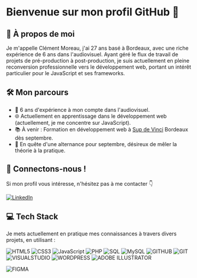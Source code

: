 # Bienvenue sur mon profil GitHub 👋

## 👤 À propos de moi

Je m'appelle Clément Moreau, j'ai 27 ans basé à Bordeaux, avec une riche expérience de 6 ans dans l'audiovisuel. Ayant géré le flux de travail de projets de pré-production à post-production, je suis actuellement en pleine reconversion professionnelle vers le développement web, portant un intérêt particulier pour le JavaScript et ses frameworks.

## 🛠️ Mon parcours

- 💼 6 ans d'expérience à mon compte dans l'audiovisuel.
- 🌐 Actuellement en apprentissage dans le développement web (actuellement, je me concentre sur JavaScript).
- 📚 À venir : Formation en développement web à [Sup de Vinci](https://www.supdevinci.fr/) Bordeaux dès septembre.
- 🎯 En quête d'une alternance pour septembre, désireux de mêler la théorie à la pratique.

## 🤝 Connectons-nous !

Si mon profil vous intéresse, n'hésitez pas à me contacter 👇​

[![LinkedIn](https://img.shields.io/badge/LinkedIn-ClementMoreau-blue)]([[Votre-URL-LinkedIn](https://www.linkedin.com/in/clementmoreaupro/)])


## 💻 Tech Stack

Je mets actuellement en pratique mes connaissances à travers divers projets, en utilisant :

![HTML5](https://img.shields.io/badge/HTML5-Expert?style=for-the-badge&logo=HTML5&logoColor=white&color=%23f16b31)
![CSS3](https://img.shields.io/badge/CSS3-Expert?style=for-the-badge&logo=CSS3&logoColor=white&color=%232face0)
![JavaScript](https://img.shields.io/badge/JavaScript-Expert?style=for-the-badge&logo=JavaScript&logoColor=black&color=%23f7e025)
![PHP](https://img.shields.io/badge/php-Expert?style=for-the-badge&logo=php&logoColor=white&color=%23787bac)
![SQL](https://img.shields.io/badge/sql-Expert?style=for-the-badge&logo=sql&logoColor=black&color=%23087dd7)
![MySQL](https://img.shields.io/badge/MYSQL-Expert?style=for-the-badge&logo=mysql&logoColor=white&color=%2308638a)
![GITHUB](https://img.shields.io/badge/github-Expert?style=for-the-badge&logo=github&logoColor=white&color=%232b3036)
![GIT](https://img.shields.io/badge/git-Expert?style=for-the-badge&logo=git&logoColor=white&color=%23f15639)
![VISUALSTUDIO](https://img.shields.io/badge/visualstudio-Expert?style=for-the-badge&logo=visualstudio&logoColor=white&color=%230983ce)
![WORDPRESS](https://img.shields.io/badge/wordpress-Expert?style=for-the-badge&logo=wordpress&logoColor=white&color=black)
![ADOBE ILLUSTRATOR](https://img.shields.io/badge/illustrator-Expert?style=for-the-badge&logo=ai&logoColor=white&color=%23ff7b20)










![FIGMA](https://img.shields.io/badge/figma-Expert?style=for-the-badge&logo=figma&logoColor=white&color=%23a55eff)


